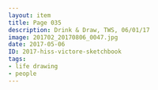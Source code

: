 ```yaml
---
layout: item
title: Page 035
description: Drink & Draw, TWS, 06/01/17
image: 201702_20170806_0047.jpg
date: 2017-05-06
ID: 2017-hiss-victore-sketchbook
tags: 
- life drawing 
- people
---
```


